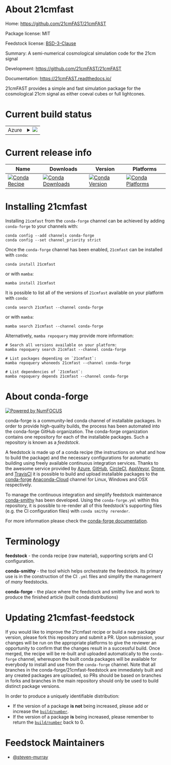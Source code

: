 About 21cmfast
==============

Home: https://github.com/21cmFAST/21cmFAST

Package license: MIT

Feedstock license: [BSD-3-Clause](https://github.com/conda-forge/21cmfast-feedstock/blob/main/LICENSE.txt)

Summary: A semi-numerical cosmological simulation code for the 21cm signal

Development: https://github.com/21cmFAST/21cmFAST

Documentation: https://21cmFAST.readthedocs.io/

21cmFAST provides a simple and fast simulation package for the cosmological
21cm signal as either coeval cubes or full lightcones.


Current build status
====================


<table>
    
  <tr>
    <td>Azure</td>
    <td>
      <details>
        <summary>
          <a href="https://dev.azure.com/conda-forge/feedstock-builds/_build/latest?definitionId=10672&branchName=main">
            <img src="https://dev.azure.com/conda-forge/feedstock-builds/_apis/build/status/21cmfast-feedstock?branchName=main">
          </a>
        </summary>
        <table>
          <thead><tr><th>Variant</th><th>Status</th></tr></thead>
          <tbody><tr>
              <td>linux_64_python3.10.____cpython</td>
              <td>
                <a href="https://dev.azure.com/conda-forge/feedstock-builds/_build/latest?definitionId=10672&branchName=main">
                  <img src="https://dev.azure.com/conda-forge/feedstock-builds/_apis/build/status/21cmfast-feedstock?branchName=main&jobName=linux&configuration=linux%20linux_64_python3.10.____cpython" alt="variant">
                </a>
              </td>
            </tr><tr>
              <td>linux_64_python3.11.____cpython</td>
              <td>
                <a href="https://dev.azure.com/conda-forge/feedstock-builds/_build/latest?definitionId=10672&branchName=main">
                  <img src="https://dev.azure.com/conda-forge/feedstock-builds/_apis/build/status/21cmfast-feedstock?branchName=main&jobName=linux&configuration=linux%20linux_64_python3.11.____cpython" alt="variant">
                </a>
              </td>
            </tr><tr>
              <td>linux_64_python3.8.____cpython</td>
              <td>
                <a href="https://dev.azure.com/conda-forge/feedstock-builds/_build/latest?definitionId=10672&branchName=main">
                  <img src="https://dev.azure.com/conda-forge/feedstock-builds/_apis/build/status/21cmfast-feedstock?branchName=main&jobName=linux&configuration=linux%20linux_64_python3.8.____cpython" alt="variant">
                </a>
              </td>
            </tr><tr>
              <td>linux_64_python3.9.____cpython</td>
              <td>
                <a href="https://dev.azure.com/conda-forge/feedstock-builds/_build/latest?definitionId=10672&branchName=main">
                  <img src="https://dev.azure.com/conda-forge/feedstock-builds/_apis/build/status/21cmfast-feedstock?branchName=main&jobName=linux&configuration=linux%20linux_64_python3.9.____cpython" alt="variant">
                </a>
              </td>
            </tr><tr>
              <td>osx_64_python3.10.____cpython</td>
              <td>
                <a href="https://dev.azure.com/conda-forge/feedstock-builds/_build/latest?definitionId=10672&branchName=main">
                  <img src="https://dev.azure.com/conda-forge/feedstock-builds/_apis/build/status/21cmfast-feedstock?branchName=main&jobName=osx&configuration=osx%20osx_64_python3.10.____cpython" alt="variant">
                </a>
              </td>
            </tr><tr>
              <td>osx_64_python3.11.____cpython</td>
              <td>
                <a href="https://dev.azure.com/conda-forge/feedstock-builds/_build/latest?definitionId=10672&branchName=main">
                  <img src="https://dev.azure.com/conda-forge/feedstock-builds/_apis/build/status/21cmfast-feedstock?branchName=main&jobName=osx&configuration=osx%20osx_64_python3.11.____cpython" alt="variant">
                </a>
              </td>
            </tr><tr>
              <td>osx_64_python3.8.____cpython</td>
              <td>
                <a href="https://dev.azure.com/conda-forge/feedstock-builds/_build/latest?definitionId=10672&branchName=main">
                  <img src="https://dev.azure.com/conda-forge/feedstock-builds/_apis/build/status/21cmfast-feedstock?branchName=main&jobName=osx&configuration=osx%20osx_64_python3.8.____cpython" alt="variant">
                </a>
              </td>
            </tr><tr>
              <td>osx_64_python3.9.____cpython</td>
              <td>
                <a href="https://dev.azure.com/conda-forge/feedstock-builds/_build/latest?definitionId=10672&branchName=main">
                  <img src="https://dev.azure.com/conda-forge/feedstock-builds/_apis/build/status/21cmfast-feedstock?branchName=main&jobName=osx&configuration=osx%20osx_64_python3.9.____cpython" alt="variant">
                </a>
              </td>
            </tr>
          </tbody>
        </table>
      </details>
    </td>
  </tr>
</table>

Current release info
====================

| Name | Downloads | Version | Platforms |
| --- | --- | --- | --- |
| [![Conda Recipe](https://img.shields.io/badge/recipe-21cmfast-green.svg)](https://anaconda.org/conda-forge/21cmfast) | [![Conda Downloads](https://img.shields.io/conda/dn/conda-forge/21cmfast.svg)](https://anaconda.org/conda-forge/21cmfast) | [![Conda Version](https://img.shields.io/conda/vn/conda-forge/21cmfast.svg)](https://anaconda.org/conda-forge/21cmfast) | [![Conda Platforms](https://img.shields.io/conda/pn/conda-forge/21cmfast.svg)](https://anaconda.org/conda-forge/21cmfast) |

Installing 21cmfast
===================

Installing `21cmfast` from the `conda-forge` channel can be achieved by adding `conda-forge` to your channels with:

```
conda config --add channels conda-forge
conda config --set channel_priority strict
```

Once the `conda-forge` channel has been enabled, `21cmfast` can be installed with `conda`:

```
conda install 21cmfast
```

or with `mamba`:

```
mamba install 21cmfast
```

It is possible to list all of the versions of `21cmfast` available on your platform with `conda`:

```
conda search 21cmfast --channel conda-forge
```

or with `mamba`:

```
mamba search 21cmfast --channel conda-forge
```

Alternatively, `mamba repoquery` may provide more information:

```
# Search all versions available on your platform:
mamba repoquery search 21cmfast --channel conda-forge

# List packages depending on `21cmfast`:
mamba repoquery whoneeds 21cmfast --channel conda-forge

# List dependencies of `21cmfast`:
mamba repoquery depends 21cmfast --channel conda-forge
```


About conda-forge
=================

[![Powered by
NumFOCUS](https://img.shields.io/badge/powered%20by-NumFOCUS-orange.svg?style=flat&colorA=E1523D&colorB=007D8A)](https://numfocus.org)

conda-forge is a community-led conda channel of installable packages.
In order to provide high-quality builds, the process has been automated into the
conda-forge GitHub organization. The conda-forge organization contains one repository
for each of the installable packages. Such a repository is known as a *feedstock*.

A feedstock is made up of a conda recipe (the instructions on what and how to build
the package) and the necessary configurations for automatic building using freely
available continuous integration services. Thanks to the awesome service provided by
[Azure](https://azure.microsoft.com/en-us/services/devops/), [GitHub](https://github.com/),
[CircleCI](https://circleci.com/), [AppVeyor](https://www.appveyor.com/),
[Drone](https://cloud.drone.io/welcome), and [TravisCI](https://travis-ci.com/)
it is possible to build and upload installable packages to the
[conda-forge](https://anaconda.org/conda-forge) [Anaconda-Cloud](https://anaconda.org/)
channel for Linux, Windows and OSX respectively.

To manage the continuous integration and simplify feedstock maintenance
[conda-smithy](https://github.com/conda-forge/conda-smithy) has been developed.
Using the ``conda-forge.yml`` within this repository, it is possible to re-render all of
this feedstock's supporting files (e.g. the CI configuration files) with ``conda smithy rerender``.

For more information please check the [conda-forge documentation](https://conda-forge.org/docs/).

Terminology
===========

**feedstock** - the conda recipe (raw material), supporting scripts and CI configuration.

**conda-smithy** - the tool which helps orchestrate the feedstock.
                   Its primary use is in the construction of the CI ``.yml`` files
                   and simplify the management of *many* feedstocks.

**conda-forge** - the place where the feedstock and smithy live and work to
                  produce the finished article (built conda distributions)


Updating 21cmfast-feedstock
===========================

If you would like to improve the 21cmfast recipe or build a new
package version, please fork this repository and submit a PR. Upon submission,
your changes will be run on the appropriate platforms to give the reviewer an
opportunity to confirm that the changes result in a successful build. Once
merged, the recipe will be re-built and uploaded automatically to the
`conda-forge` channel, whereupon the built conda packages will be available for
everybody to install and use from the `conda-forge` channel.
Note that all branches in the conda-forge/21cmfast-feedstock are
immediately built and any created packages are uploaded, so PRs should be based
on branches in forks and branches in the main repository should only be used to
build distinct package versions.

In order to produce a uniquely identifiable distribution:
 * If the version of a package **is not** being increased, please add or increase
   the [``build/number``](https://docs.conda.io/projects/conda-build/en/latest/resources/define-metadata.html#build-number-and-string).
 * If the version of a package **is** being increased, please remember to return
   the [``build/number``](https://docs.conda.io/projects/conda-build/en/latest/resources/define-metadata.html#build-number-and-string)
   back to 0.

Feedstock Maintainers
=====================

* [@steven-murray](https://github.com/steven-murray/)

